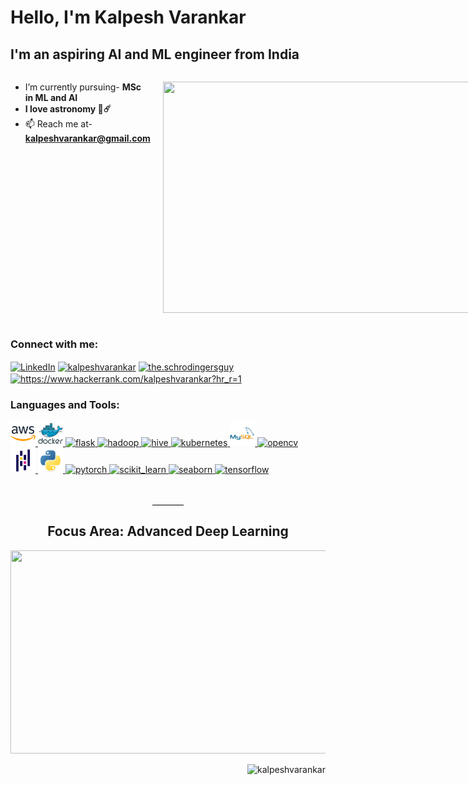 <h1 align="left">Hello, I'm Kalpesh Varankar</h1>
<h2 align="left">I'm an aspiring AI and ML engineer from India</h2>

<div style="display:flex;">
  <ul style="margin-right: 20px;">
    <li>I’m currently pursuing- <strong>MSc in ML and AI</strong></li>
    <li><strong>I love astronomy 🌌☄️</strong></li>
    <li>📫 Reach me at- <a href="mailto:kalpeshvarankar@gmail.com"><strong>kalpeshvarankar@gmail.com</strong></a></li>
  </ul>
  <p>
    <img src="https://raw.githubusercontent.com/kalpeshvarankar/kalpeshvarankar/main/11111.gif" width="740" height="370" style="margin-centre: 50px;" />
  </p>
</div>



<h3 align="left">Connect with me:</h3>
<p align="left">
<a href="https://www.linkedin.com/in/kalpesh-varankar-b78245235/" target="_blank"><img align="center" src="https://raw.githubusercontent.com/rahuldkjain/github-profile-readme-generator/master/src/images/icons/Social/linked-in-alt.svg" alt="LinkedIn" height="30" width="40" /></a>
<a href="https://kaggle.com/kalpeshvarankar" target="blank"><img align="center" src="https://raw.githubusercontent.com/rahuldkjain/github-profile-readme-generator/master/src/images/icons/Social/kaggle.svg" alt="kalpeshvarankar" height="30" width="40" /></a>
<a href="https://instagram.com/the.schrodingersguy" target="blank"><img align="center" src="https://raw.githubusercontent.com/rahuldkjain/github-profile-readme-generator/master/src/images/icons/Social/instagram.svg" alt="the.schrodingersguy" height="30" width="40" /></a>
<a href="https://www.hackerrank.com/https://www.hackerrank.com/kalpeshvarankar?hr_r=1" target="blank"><img align="center" src="https://raw.githubusercontent.com/rahuldkjain/github-profile-readme-generator/master/src/images/icons/Social/hackerrank.svg" alt="https://www.hackerrank.com/kalpeshvarankar?hr_r=1" height="30" width="40" /></a>
</p>



<h3 align="left">Languages and Tools:</h3>
<p align="left"> <a href="https://aws.amazon.com" target="_blank" rel="noreferrer"> <img src="https://raw.githubusercontent.com/devicons/devicon/master/icons/amazonwebservices/amazonwebservices-original-wordmark.svg" alt="aws" width="40" height="40"/> </a> <a href="https://www.docker.com/" target="_blank" rel="noreferrer"> <img src="https://raw.githubusercontent.com/devicons/devicon/master/icons/docker/docker-original-wordmark.svg" alt="docker" width="40" height="40"/> </a> <a href="https://flask.palletsprojects.com/" target="_blank" rel="noreferrer"> <img src="https://www.vectorlogo.zone/logos/pocoo_flask/pocoo_flask-icon.svg" alt="flask" width="40" height="40"/> </a> <a href="https://hadoop.apache.org/" target="_blank" rel="noreferrer"> <img src="https://www.vectorlogo.zone/logos/apache_hadoop/apache_hadoop-icon.svg" alt="hadoop" width="40" height="40"/> </a> <a href="https://hive.apache.org/" target="_blank" rel="noreferrer"> <img src="https://www.vectorlogo.zone/logos/apache_hive/apache_hive-icon.svg" alt="hive" width="40" height="40"/> </a> <a href="https://kubernetes.io" target="_blank" rel="noreferrer"> <img src="https://www.vectorlogo.zone/logos/kubernetes/kubernetes-icon.svg" alt="kubernetes" width="40" height="40"/> </a> <a href="https://www.mysql.com/" target="_blank" rel="noreferrer"> <img src="https://raw.githubusercontent.com/devicons/devicon/master/icons/mysql/mysql-original-wordmark.svg" alt="mysql" width="40" height="40"/> </a> <a href="https://opencv.org/" target="_blank" rel="noreferrer"> <img src="https://www.vectorlogo.zone/logos/opencv/opencv-icon.svg" alt="opencv" width="40" height="40"/> </a> <a href="https://pandas.pydata.org/" target="_blank" rel="noreferrer"> <img src="https://raw.githubusercontent.com/devicons/devicon/2ae2a900d2f041da66e950e4d48052658d850630/icons/pandas/pandas-original.svg" alt="pandas" width="40" height="40"/> </a> <a href="https://www.python.org" target="_blank" rel="noreferrer"> <img src="https://raw.githubusercontent.com/devicons/devicon/master/icons/python/python-original.svg" alt="python" width="40" height="40"/> </a> <a href="https://pytorch.org/" target="_blank" rel="noreferrer"> <img src="https://www.vectorlogo.zone/logos/pytorch/pytorch-icon.svg" alt="pytorch" width="40" height="40"/> </a> <a href="https://scikit-learn.org/" target="_blank" rel="noreferrer"> <img src="https://upload.wikimedia.org/wikipedia/commons/0/05/Scikit_learn_logo_small.svg" alt="scikit_learn" width="40" height="40"/> </a> <a href="https://seaborn.pydata.org/" target="_blank" rel="noreferrer"> <img src="https://seaborn.pydata.org/_images/logo-mark-lightbg.svg" alt="seaborn" width="40" height="40"/> </a> <a href="https://www.tensorflow.org" target="_blank" rel="noreferrer"> <img src="https://www.vectorlogo.zone/logos/tensorflow/tensorflow-icon.svg" alt="tensorflow" width="40" height="40"/> </a> </p>

<br>
<br>


<div style="border-top: 1px solid black; width: 10%; margin: auto;"></div>

<h2 style="text-align: center; font-weight: bold;">Focus Area: Advanced Deep Learning</h2>
<img src="https://raw.githubusercontent.com/kalpeshvarankar/kalpeshvarankar/main/hhhh.gif" width="650" height="325" style="margin-centre: 10px;" />
  </p>
</div>

<p><img align="right" src="https://github-readme-stats.vercel.app/api/top-langs?username=kalpeshvarankar&show_icons=true&locale=en&layout=compact" alt="kalpeshvarankar" /></p>
